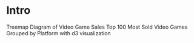 # Intro
Treemap Diagram of Video Game Sales Top 100 Most Sold Video Games 
Grouped by Platform with d3 visualization